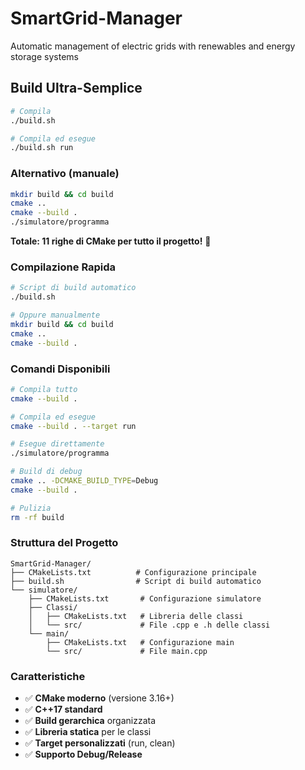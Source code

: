 # SmartGrid-Manager
Automatic management of electric grids with renewables and energy storage systems

## Build Ultra-Semplice

```bash
# Compila
./build.sh

# Compila ed esegue
./build.sh run
```

### Alternativo (manuale)

```bash
mkdir build && cd build
cmake ..
cmake --build .
./simulatore/programma
```

**Totale: 11 righe di CMake per tutto il progetto!** 🎯

### Compilazione Rapida

```bash
# Script di build automatico
./build.sh

# Oppure manualmente
mkdir build && cd build
cmake ..
cmake --build .
```

### Comandi Disponibili

```bash
# Compila tutto
cmake --build .

# Compila ed esegue
cmake --build . --target run

# Esegue direttamente
./simulatore/programma

# Build di debug
cmake .. -DCMAKE_BUILD_TYPE=Debug
cmake --build .

# Pulizia
rm -rf build
```

### Struttura del Progetto

```
SmartGrid-Manager/
├── CMakeLists.txt          # Configurazione principale
├── build.sh                # Script di build automatico
└── simulatore/
    ├── CMakeLists.txt       # Configurazione simulatore
    ├── Classi/
    │   ├── CMakeLists.txt   # Libreria delle classi
    │   └── src/             # File .cpp e .h delle classi
    └── main/
        ├── CMakeLists.txt   # Configurazione main
        └── src/             # File main.cpp
```

### Caratteristiche

- ✅ **CMake moderno** (versione 3.16+)
- ✅ **C++17 standard**
- ✅ **Build gerarchica** organizzata
- ✅ **Libreria statica** per le classi
- ✅ **Target personalizzati** (run, clean)
- ✅ **Supporto Debug/Release**
